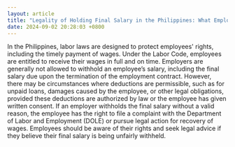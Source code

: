```yaml
---
layout: article
title: "Legality of Holding Final Salary in the Philippines: What Employees Need to Know"
date: 2024-09-02 20:28:03 +0800
---
```


<p>In the Philippines, labor laws are designed to protect employees' rights, including the timely payment of wages. Under the Labor Code, employees are entitled to receive their wages in full and on time. Employers are generally not allowed to withhold an employee’s salary, including the final salary due upon the termination of the employment contract. However, there may be circumstances where deductions are permissible, such as for unpaid loans, damages caused by the employee, or other legal obligations, provided these deductions are authorized by law or the employee has given written consent. If an employer withholds the final salary without a valid reason, the employee has the right to file a complaint with the Department of Labor and Employment (DOLE) or pursue legal action for recovery of wages. Employees should be aware of their rights and seek legal advice if they believe their final salary is being unfairly withheld.</p>